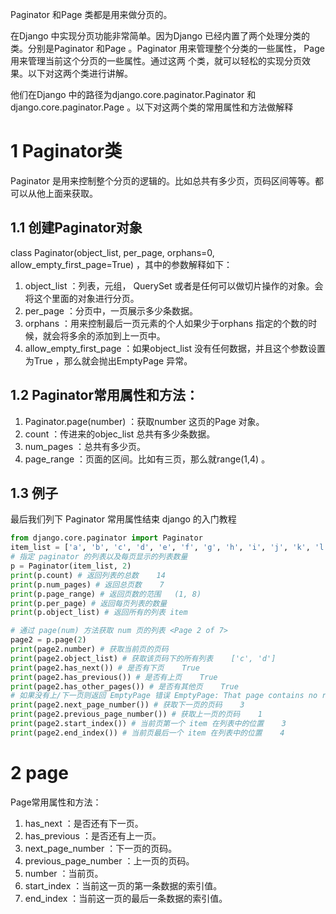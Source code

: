 

Paginator 和Page 类都是用来做分页的。

在Django 中实现分页功能非常简单。因为Django 已经内置了两个处理分类的类。分别是Paginator 和Page 。Paginator 用来管理整个分类的一些属性， Page 用来管理当前这个分页的一些属性。通过这两
个类，就可以轻松的实现分页效果。以下对这两个类进行讲解。


他们在Django 中的路径为django.core.paginator.Paginator 和django.core.paginator.Page 。以下对这两个类的常用属性和方法做解释


# 1 Paginator类

Paginator 是用来控制整个分页的逻辑的。比如总共有多少页，页码区间等等。都可以从他上面来获取。

## 1.1 创建Paginator对象
class Paginator(object_list, per_page, orphans=0, allow_empty_first_page=True) ，其中的参数解释如下：
1. object_list ：列表，元组， QuerySet 或者是任何可以做切片操作的对象。会将这个里面的对象进行分页。
2. per_page ：分页中，一页展示多少条数据。
3. orphans ：用来控制最后一页元素的个人如果少于orphans 指定的个数的时候，就会将多余的添加到上一页中。
4. allow_empty_first_page ：如果object_list 没有任何数据，并且这个参数设置为True ，那么就会抛出EmptyPage 异常。

## 1.2 Paginator常用属性和方法：
1. Paginator.page(number) ：获取number 这页的Page 对象。
2. count ：传进来的objec_list 总共有多少条数据。
3. num_pages ：总共有多少页。
4. page_range ：页面的区间。比如有三页，那么就range(1,4) 。


## 1.3 例子 

最后我们列下 Paginator 常用属性结束 django 的入门教程
``````python
from django.core.paginator import Paginator
item_list = ['a', 'b', 'c', 'd', 'e', 'f', 'g', 'h', 'i', 'j', 'k', 'l', 'm', 'n']
# 指定 paginator 的列表以及每页显示的列表数量
p = Paginator(item_list, 2)
print(p.count) # 返回列表的总数	14
print(p.num_pages) # 返回总页数    7
print(p.page_range) # 返回页数的范围	(1, 8)
print(p.per_page) # 返回每页列表的数量
print(p.object_list) # 返回所有的列表 item

# 通过 page(num) 方法获取 num 页的列表 <Page 2 of 7>
page2 = p.page(2)
print(page2.number) # 获取当前页的页码
print(page2.object_list) # 获取该页码下的所有列表    ['c', 'd']
print(page2.has_next()) # 是否有下页    True
print(page2.has_previous()) # 是否有上页    True
print(page2.has_other_pages()) # 是否有其他页    True
# 如果没有上/下一页则返回 EmptyPage 错误 EmptyPage: That page contains no results
print(page2.next_page_number()) # 获取下一页的页码    3
print(page2.previous_page_number()) # 获取上一页的页码    1
print(page2.start_index()) # 当前页第一个 item 在列表中的位置    3
print(page2.end_index()) # 当前页最后一个 item 在列表中的位置    4
``````

# 2 page

Page常用属性和方法：
1. has_next ：是否还有下一页。
2. has_previous ：是否还有上一页。
3. next_page_number ：下一页的页码。
4. previous_page_number ：上一页的页码。
5. number ：当前页。
6. start_index ：当前这一页的第一条数据的索引值。
7. end_index ：当前这一页的最后一条数据的索引值。
